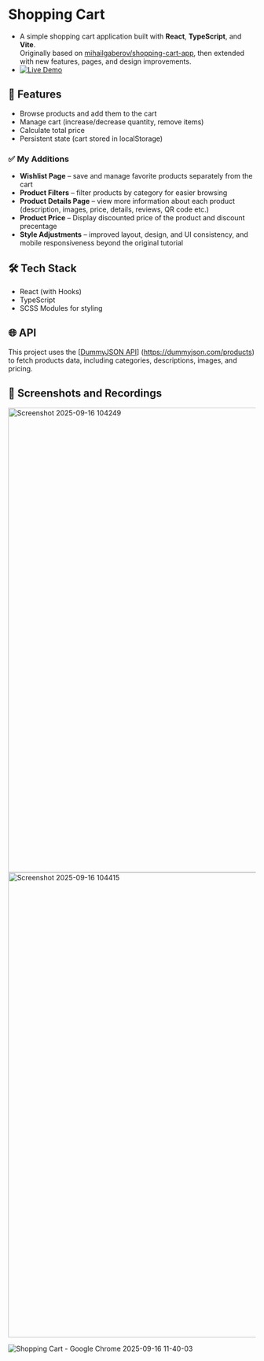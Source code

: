#  Shopping Cart  

- A simple shopping cart application built with **React**, **TypeScript**, and **Vite**.  
 Originally based on [mihailgaberov/shopping-cart-app](https://github.com/mihailgaberov/shopping-cart-app),
 then extended with new features, pages, and design improvements.  
- [![Live Demo](https://img.shields.io/badge/demo-online-brightgreen)](https://shopping-cart-nu-murex.vercel.app/)

## 🚀 Features

- Browse products and add them to the cart  
- Manage cart (increase/decrease quantity, remove items)  
- Calculate total price  
- Persistent state (cart stored in localStorage)

### ✅ My Additions
- **Wishlist Page** – save and manage favorite products separately from the cart  
- **Product Filters** – filter products by category for easier browsing  
- **Product Details Page** – view more information about each product (description, images, price, details, reviews, QR code etc.)
- **Product Price** – Display discounted price of the product and discount precentage
- **Style Adjustments** – improved layout, design, and UI consistency, and mobile responsiveness beyond the original tutorial  


## 🛠️ Tech Stack

- React (with Hooks)  
- TypeScript
- SCSS Modules for styling  

## 🌐 API

This project uses the [[DummyJSON API](https://dummyjson.com/products)]  (https://dummyjson.com/products) to fetch products data, including categories, descriptions, images, and pricing.

 
## 📸 Screenshots and Recordings
  
<img width="1920" height="945" alt="Screenshot 2025-09-16 104249" src="https://github.com/user-attachments/assets/3eacc450-1cca-4f0b-b33a-be858f4d0ef5" />

<img width="1920" height="946" alt="Screenshot 2025-09-16 104415" src="https://github.com/user-attachments/assets/bfa2440f-9385-463f-b58e-ecd246d2494e" />

 ![Shopping Cart - Google Chrome 2025-09-16 11-40-03](https://github.com/user-attachments/assets/a40dcd51-2138-44c6-b437-58729db1a76f)






